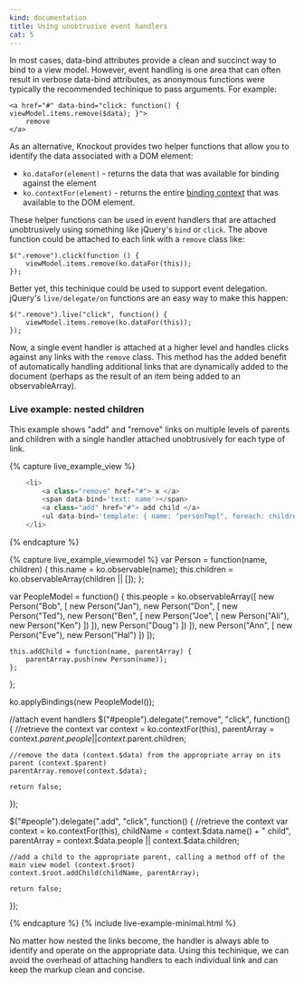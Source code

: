 ```yaml
---
kind: documentation
title: Using unobtrusive event handlers
cat: 5
---
```


In most cases, data-bind attributes provide a clean and succinct way to bind to a view model. However, event handling is one area that can often result in verbose data-bind attributes, as anonymous functions were typically the recommended techinique to pass arguments.  For example:

    <a href="#" data-bind="click: function() { viewModel.items.remove($data); }">
        remove
    </a>

As an alternative, Knockout provides two helper functions that allow you to identify the data associated with a DOM element:

 * `ko.dataFor(element)` - returns the data that was available for binding against the element
 * `ko.contextFor(element)` - returns the entire [binding context](binding-context.html) that was available to the DOM element.

These helper functions can be used in event handlers that are attached unobtrusively using something like jQuery's `bind` or `click`. The above function could be attached to each link with a `remove` class like:

    $(".remove").click(function () {
        viewModel.items.remove(ko.dataFor(this));
    });

Better yet, this techinique could be used to support event delegation.  jQuery's `live/delegate/on` functions are an easy way to make this happen:

    $(".remove").live("click", function() {
        viewModel.items.remove(ko.dataFor(this));
    });

Now, a single event handler is attached at a higher level and handles clicks against any links with the `remove` class. This method has the added benefit of automatically handling additional links that are dynamically added to the document (perhaps as the result of an item being added to an observableArray).

### Live example: nested children

This example shows "add" and "remove" links on multiple levels of parents and children with a single handler attached unobtrusively for each type of link.
<style type="text/css">
   .liveExample a.add { font-size: .7em; color: #aaa; }
   .liveExample a.remove { font-size: .9em; }
</style>

{% capture live_example_view %}
<ul id="people" data-bind='template: { name: "personTmpl", foreach: people }'>
</ul>

```javascript
    <li>
        <a class="remove" href="#"> x </a>
        <span data-bind='text: name'></span>
        <a class="add" href="#"> add child </a>
        <ul data-bind='template: { name: "personTmpl", foreach: children }'></ul>
    </li>
```
{% endcapture %}

{% capture live_example_viewmodel %}
var Person = function(name, children) {
    this.name = ko.observable(name);
    this.children = ko.observableArray(children || []);
};

var PeopleModel = function() {
    this.people = ko.observableArray([
        new Person("Bob", [
            new Person("Jan"),
            new Person("Don", [
                new Person("Ted"),
                new Person("Ben", [
                    new Person("Joe", [
                        new Person("Ali"),
                        new Person("Ken")
                    ])
                ]),
                new Person("Doug")
            ])
        ]),
        new Person("Ann", [
            new Person("Eve"),
            new Person("Hal")
        ])
    ]);

    this.addChild = function(name, parentArray) {
        parentArray.push(new Person(name));
    };
};

ko.applyBindings(new PeopleModel());

//attach event handlers
$("#people").delegate(".remove", "click", function() {
    //retrieve the context
    var context = ko.contextFor(this),
        parentArray = context.$parent.people || context.$parent.children;

    //remove the data (context.$data) from the appropriate array on its parent (context.$parent)
    parentArray.remove(context.$data);

    return false;
});

$("#people").delegate(".add", "click", function() {
    //retrieve the context
    var context = ko.contextFor(this),
        childName = context.$data.name() + " child",
        parentArray = context.$data.people || context.$data.children;

    //add a child to the appropriate parent, calling a method off of the main view model (context.$root)
    context.$root.addChild(childName, parentArray);

    return false;
});

{% endcapture %}
{% include live-example-minimal.html %}

No matter how nested the links become, the handler is always able to identify and operate on the appropriate data. Using this techinique, we can avoid the overhead of attaching handlers to each individual link and can keep the markup clean and concise.
